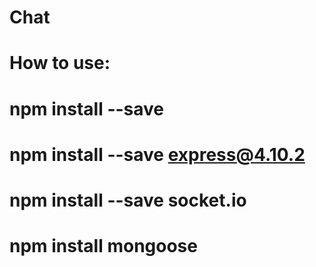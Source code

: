 # Chat
# How to use:
# npm install --save
# npm install --save express@4.10.2
# npm install --save socket.io
# npm install mongoose
